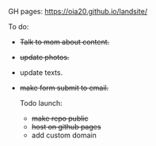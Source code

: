 GH pages: https://oia20.github.io/landsite/

To do:
- ~~Talk to mom about content.~~
- ~~update photos.~~
- update texts.
- ~~make form submit to email.~~

  Todo launch:
  - ~~make repo public~~
  - ~~host on github pages~~
  - add custom domain

